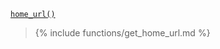 <p><code><a href="https://developer.wordpress.org/reference/functions/home_url/">home_url()</a></code></p>

<blockquote>

{% include functions/get_home_url.md %}

</blockquote>